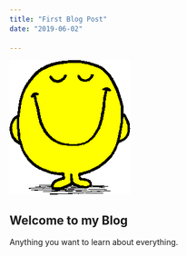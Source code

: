 ```yaml
---
title: "First Blog Post"
date: "2019-06-02"

---
```


![Grass](./Happy.gif)

## Welcome to my Blog

Anything you want to learn about everything.